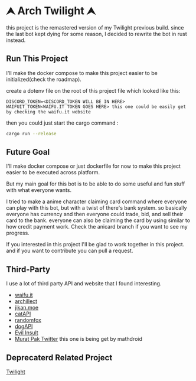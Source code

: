 
# ⮝ Arch Twilight ⮝

this project is the remastered version of my Twilight previous build. since the last bot kept dying for some reason, I decided to rewrite the bot in rust instead.



## Run This Project
I'll make the docker compose to make this project easier to be initialized(check the roadmap).

create a dotenv file on the root of this project file which looked like this:

```env
DISCORD_TOKEN=<DISCORD_TOKEN WILL BE IN HERE>
WAIFUIT_TOKEN<WAIFU.IT TOKEN GOES HERE> this one could be easily get by checking the waifu.it website
```
then you could just start the cargo command :

```bash
cargo run --release
```

## Future Goal

I'll make docker compose or just dockerfile for now to make this project easier to be executed across platform.

But my main goal for this bot is to be able to do some useful and fun stuff with what everyone wants.

I tried to make a anime character claiming card command where everyone can play with this bot, but with a twist of there's bank system. so basically everyone has currency and then everyone could trade, bid, and sell their card to the bank. everyone can also be claiming the card by using similar to how credit payment work. Check the anicard branch if you want to see my progress.

If you interested in this project I'll be glad to work together in this project. and if you want to contribute you can pull a request.


## Third-Party
I use a lot of third party API and website that I found interesting.

 - [waifu.it](https://waifu.it)
 - [archillect](https://archillect.com)
 - [jikan.moe](https://jikan.moe/)
 - [catAPI](thecatapi.com)
 - [randomfox](https://randomfox.ca)
 - [dogAPI](https://dog.ceo)
 - [Evil Insult](https://evilinsult.com)
 - [Murat Pak Twitter](https://x.com/muratpak?lang=en) this one is being get by mathdroid
## Deprecaterd Related Project

[Twilight](https://github.com/alxrens/Twilight)
